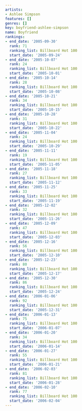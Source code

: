 ```yaml
---
artists:
- Ashlee Simpson
features: []
genres: []
key: boyfriend-ashlee-simpson
name: Boyfriend
rankings:
- end_date: '2005-09-30'
  rank: 71
  ranking_list: Billboard Hot 100
  start_date: '2005-09-24'
- end_date: '2005-10-07'
  rank: 24
  ranking_list: Billboard Hot 100
  start_date: '2005-10-01'
- end_date: '2005-10-14'
  rank: 28
  ranking_list: Billboard Hot 100
  start_date: '2005-10-08'
- end_date: '2005-10-21'
  rank: 34
  ranking_list: Billboard Hot 100
  start_date: '2005-10-15'
- end_date: '2005-10-28'
  rank: 31
  ranking_list: Billboard Hot 100
  start_date: '2005-10-22'
- end_date: '2005-11-04'
  rank: 24
  ranking_list: Billboard Hot 100
  start_date: '2005-10-29'
- end_date: '2005-11-11'
  rank: 19
  ranking_list: Billboard Hot 100
  start_date: '2005-11-05'
- end_date: '2005-11-18'
  rank: 27
  ranking_list: Billboard Hot 100
  start_date: '2005-11-12'
- end_date: '2005-11-25'
  rank: 33
  ranking_list: Billboard Hot 100
  start_date: '2005-11-19'
- end_date: '2005-12-02'
  rank: 32
  ranking_list: Billboard Hot 100
  start_date: '2005-11-26'
- end_date: '2005-12-09'
  rank: 47
  ranking_list: Billboard Hot 100
  start_date: '2005-12-03'
- end_date: '2005-12-16'
  rank: 56
  ranking_list: Billboard Hot 100
  start_date: '2005-12-10'
- end_date: '2005-12-23'
  rank: 80
  ranking_list: Billboard Hot 100
  start_date: '2005-12-17'
- end_date: '2005-12-30'
  rank: 86
  ranking_list: Billboard Hot 100
  start_date: '2005-12-24'
- end_date: '2006-01-06'
  rank: 92
  ranking_list: Billboard Hot 100
  start_date: '2005-12-31'
- end_date: '2006-01-13'
  rank: 75
  ranking_list: Billboard Hot 100
  start_date: '2006-01-07'
- end_date: '2006-01-20'
  rank: 34
  ranking_list: Billboard Hot 100
  start_date: '2006-01-14'
- end_date: '2006-01-27'
  rank: 55
  ranking_list: Billboard Hot 100
  start_date: '2006-01-21'
- end_date: '2006-02-03'
  rank: 81
  ranking_list: Billboard Hot 100
  start_date: '2006-01-28'
- end_date: '2006-02-10'
  rank: 77
  ranking_list: Billboard Hot 100
  start_date: '2006-02-04'
---
```


